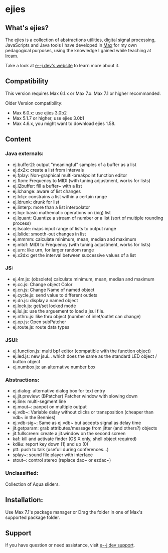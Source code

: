 # ejies

## What's ejies?
The ejies is a collection of abstractions utilities, digital signal processing, JavaScripts and Java tools I have developed in [Max](http://www.cycling74.com) for my own pedagogical purposes, using the knowledge I gained while teaching at [Ircam](http://www.ircam.fr).

Take a look at [e--j dev's website](http://www.e--j.com) to learn more about it.

## Compatibility
This version requires Max 6.1.x or Max 7.x. Max 7.1 or higher recommanded.

Older Version compatibility:
- Max 6.0.x: use ejies 3.0b2
- Max 5.1.7 or higher, use ejies 3.0b1
- Max 4.6.x, you might want to download ejies 1.58.

## Content
### Java externals:
- ej.buffer2l: output "meaningful" samples of a buffer as a list
- ej.dx2x: create a list from intervals
- ej.fplay: Non-graphical multi-breakpoint function editor 
- ej.ftom: Frequency to MIDI (with tuning adjustment, works for lists)
- ej.l2buffer: fill a buffer~ with a list 
- ej.lchange: aware of list changes
- ej.lclip: constrains a list within a certain range
- ej.ldrunk: drunk for list
- ej.linterp: more than a list interpolator 
- ej.lop: basic mathematic operations on (big) list
- ej.lquant: Quantize a stream of number or a list (sort of multiple rounding process)
- ej.lscale: maps input range of lists to output range
- ej.lslide: smooth-out changes in list
- ej.mmmm: calculate minimum, mean, median and maximum
- ej.mtof: MIDI to Frequency (with tuning adjustment, works for lists)
- ej.urn: like urn, for larger random range
- ej.x2dx: get the interval between successive values of a list

### JS:
- ej.4m.js: (obsolete) calculate minimum, mean, median and maximum
- ej.cc.js: Change object Color
- ej.cn.js: Change Name of named object
- ej.cycle.js: send value to different outlets
- ej.dn.js: display a named object
- ej.lock.js: get/set locked mode
- ej.lui.js: use the arguement to load a jsui file.
- ej.nthru.js: like thru object (number of inlet/outlet can change)
- ej.op.js: Open subPatcher
- ej.route.js: route data types

### JSUI:
- ej.function.js: multi bpf editor (compatible with the function object)
- ej.led.js: new jsui... which does the same as the standard LED object / button object
- ej.numbox.js: an alternative number box

### Abstractions:
- ej.dialog: alternative dialog box for text entry
- ej.jit.preview: (BPatcher) Patcher window with slowing down
- ej.line: multi-segment line
- ej.mout~: panpot on multiple output
- ej.vdb~: Variable delay without clicks or transposition (cheaper than vdb~ in the Bennies)
- ej.vdb-sig~: Same as ej.vdb~ but accepts signal as delay time
- jit.getparam: grab attributes/message from jitter (and others?) objects
- jit.fullscreen: create a jit.window on the second screen
- kaf: kill and activate finder (OS X only, shell object required)
- kd&u: report key down (1) and up (0)
- ptt: push to talk (usefull during conferences...)
- splay~: sound file player with interface
- stout~: control stereo (replace dac~ or ezdac~)

### Unclassified:
Collection of Aqua sliders.


## Installation:
Use Max 7.1's package manager or Drag the folder in one of Max's supported package folder.


## Support

If you have question or need assistance, visit [e--j dev support](http://support.e--j.com).
